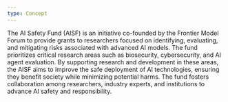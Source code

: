 ```yaml
---
type: Concept
---
```


The AI Safety Fund (AISF) is an initiative co-founded by the Frontier Model Forum to provide grants to researchers focused on identifying, evaluating, and mitigating risks associated with advanced AI models. The fund prioritizes critical research areas such as biosecurity, cybersecurity, and AI agent evaluation. By supporting research and development in these areas, the AISF aims to improve the safe deployment of AI technologies, ensuring they benefit society while minimizing potential harms. The fund fosters collaboration among researchers, industry experts, and institutions to advance AI safety and responsibility.